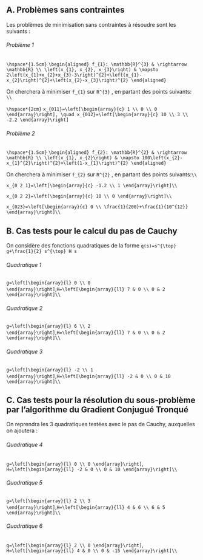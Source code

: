 ## A. Problèmes sans contraintes

Les problèmes de minimisation sans contraintes à résoudre sont les suivants :

###### Problème 1

``\hspace*{1.5cm}`` ``\begin{aligned} f_{1}: \mathbb{R}^{3} & \rightarrow \mathbb{R} \\ \left(x_{1}, x_{2}, x_{3}\right) & \mapsto 2\left(x_{1}+x_{2}+x_{3}-3\right)^{2}+\left(x_{1}-x_{2}\right)^{2}+\left(x_{2}-x_{3}\right)^{2} \end{aligned}``

On cherchera à minimiser ``f_{1}`` sur ``R^{3}`` , en partant des points suivants: ``\\``

``\hspace*{2cm}`` ``x_{011}=\left[\begin{array}{c} 1 \\ 0 \\ 0 \end{array}\right], \quad x_{012}=\left[\begin{array}{c} 10 \\ 3 \\ -2.2 \end{array}\right]``

###### Problème 2

``\hspace*{1.5cm}`` ``\begin{aligned} f_{2}: \mathbb{R}^{2} & \rightarrow \mathbb{R} \\ \left(x_{1}, x_{2}\right) & \mapsto 100\left(x_{2}-x_{1}^{2}\right)^{2}+\left(1-x_{1}\right)^{2} \end{aligned}``

On cherchera à minimiser ``f_{2}`` sur ``R^{2}`` , en partant des points suivants:``\\`` 


``x_{0 2 1}=\left[\begin{array}{c} -1.2 \\ 1 \end{array}\right]\\``

``x_{0 2 2}=\left[\begin{array}{c} 10 \\ 0 \end{array}\right]\\``

``x_{023}=\left[\begin{array}{c} 0 \\ \frac{1}{200}+\frac{1}{10^{12}} \end{array}\right]\\``



## B. Cas tests pour le calcul du pas de Cauchy

On considère des fonctions quadratiques de la forme ``q(s)=s^{\top} g+\frac{1}{2} s^{\top} H s``

###### Quadratique 1

``g=\left[\begin{array}{l} 0 \\ 0 \end{array}\right]``,``H=\left[\begin{array}{ll} 7 & 0 \\ 0 & 2 \end{array}\right]\\``

###### Quadratique 2
``g=\left[\begin{array}{l} 6 \\ 2 \end{array}\right]``,``H=\left[\begin{array}{ll} 7 & 0 \\ 0 & 2 \end{array}\right]\\``


###### Quadratique 3

``g=\left[\begin{array}{l} -2 \\ 1 \end{array}\right]``,``H=\left[\begin{array}{ll} -2 & 0 \\ 0 & 10 \end{array}\right]\\``

## C. Cas tests pour la résolution du sous-problème par l’algorithme du Gradient Conjugué Tronqué

On reprendra les 3 quadratiques testées avec le pas de Cauchy, auxquelles on ajoutera :

###### Quadratique 4

``g=\left[\begin{array}{l} 0 \\ 0 \end{array}\right]``, ``H=\left[\begin{array}{ll} -2 & 0 \\ 0 & 10 \end{array}\right]\\``

###### Quadratique 5

``g=\left[\begin{array}{l} 2 \\ 3 \end{array}\right]``,``H=\left[\begin{array}{ll} 4 & 6 \\ 6 & 5 \end{array}\right]\\``

###### Quadratique 6

``g=\left[\begin{array}{l} 2 \\ 0 \end{array}\right]``, ``H=\left[\begin{array}{ll} 4 & 0 \\ 0 & -15 \end{array}\right]\\``




